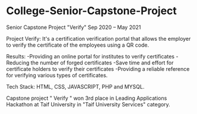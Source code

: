 # College-Senior-Capstone-Project
Senior Capstone Project "Verify"
Sep 2020 – May 2021

Project Verify:
It's a certification verification portal that allows the employer to verify the certificate of the employees using a QR code.

Results:
-Providing an online portal for institutes to verify certificates
-Reducing the number of forged certificates
-Save time and effort for certificate holders to verify their certificates
-Providing a reliable reference for verifying various types of certificates.

Tech Stack:
HTML, CSS, JAVASCRIPT, PHP and MYSQL.

Capstone project " Verify " won 3rd place in Leading Applications Hackathon at Taif University in "Taif University Services" category.
